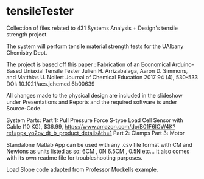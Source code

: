# tensileTester
Collection of files related to 431 Systems Analysis + Design's tensile strength project.

The system will perform tensile material strength tests for the UAlbany Chemistry Dept.

The project is based off this paper : 
Fabrication of an Economical Arduino-Based Uniaxial Tensile Tester
Julien H. Arrizabalaga, Aaron D. Simmons, and Matthias U. Nollert
Journal of Chemical Education 2017 94 (4), 530-533
DOI: 10.1021/acs.jchemed.6b00639

All changes made to the physical design are included in the slideshow under Presentations and Reports and the required software is under Source-Code.

System Parts:
Part 1:
Pull Pressure Force S-type Load Cell Sensor with Cable (10 KG), $36.99, <https://www.amazon.com/dp/B01F6IOW4K?ref=ppx_yo2ov_dt_b_product_details&th=1>
Part 2:
Clamps
Part 3:
Motor


Standalone Matlab App can be used with any .csv file format with CM and Newtons as units listed as so:
6CM , 0N
6.5CM , 0.5N
etc...
It also comes with its own readme file for troubleshooting purposes.

Load Slope code adapted from Professor Muckells example. 
